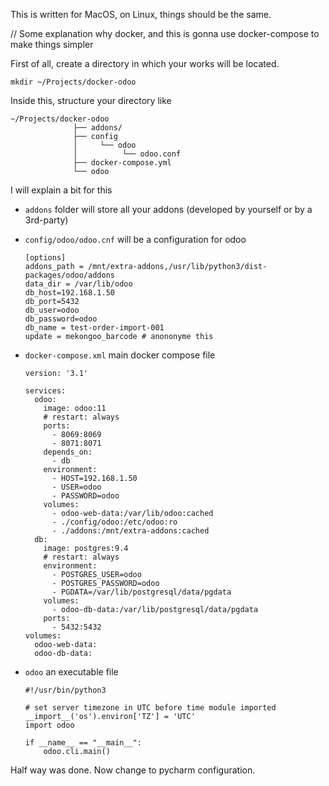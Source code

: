This is written for MacOS, on Linux, things should be the same.

// Some explanation why docker, and this is gonna use docker-compose to make things simpler

First of all, create a directory in which your works will be located.

    mkdir ~/Projects/docker-odoo

Inside this, structure your directory like

    ~/Projects/docker-odoo
                  ├── addons/
                  ├── config
                  │     └── odoo
                  │          └── odoo.conf
                  ├── docker-compose.yml
                  └── odoo

I will explain a bit for this

- `addons` folder will store all your addons (developed by yourself or by a 3rd-party)
- `config/odoo/odoo.cnf` will be a configuration for odoo

      [options]
      addons_path = /mnt/extra-addons,/usr/lib/python3/dist-packages/odoo/addons
      data_dir = /var/lib/odoo
      db_host=192.168.1.50
      db_port=5432
      db_user=odoo
      db_password=odoo
      db_name = test-order-import-001
      update = mekongoo_barcode # anononyme this

- `docker-compose.xml` main docker compose file

      version: '3.1'

      services:
        odoo:
          image: odoo:11
          # restart: always
          ports:
            - 8069:8069
            - 8071:8071
          depends_on:
            - db
          environment:
            - HOST=192.168.1.50
            - USER=odoo
            - PASSWORD=odoo
          volumes:
            - odoo-web-data:/var/lib/odoo:cached
            - ./config/odoo:/etc/odoo:ro
            - ./addons:/mnt/extra-addons:cached
        db:
          image: postgres:9.4
          # restart: always
          environment:
            - POSTGRES_USER=odoo
            - POSTGRES_PASSWORD=odoo
            - PGDATA=/var/lib/postgresql/data/pgdata
          volumes:
            - odoo-db-data:/var/lib/postgresql/data/pgdata
          ports:
            - 5432:5432
      volumes:
        odoo-web-data:
        odoo-db-data:

- `odoo` an executable file

      #!/usr/bin/python3

      # set server timezone in UTC before time module imported
      __import__('os').environ['TZ'] = 'UTC'
      import odoo

      if __name__ == "__main__":
          odoo.cli.main()

Half way was done. Now change to pycharm configuration.
